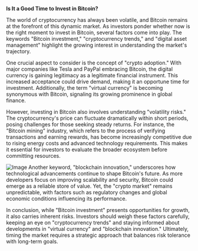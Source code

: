 **Is It a Good Time to Invest in Bitcoin?**

The world of cryptocurrency has always been volatile, and Bitcoin remains at the forefront of this dynamic market. As investors ponder whether now is the right moment to invest in Bitcoin, several factors come into play. The keywords "Bitcoin investment," "cryptocurrency trends," and "digital asset management" highlight the growing interest in understanding the market's trajectory.

One crucial aspect to consider is the concept of "crypto adoption." With major companies like Tesla and PayPal embracing Bitcoin, the digital currency is gaining legitimacy as a legitimate financial instrument. This increased acceptance could drive demand, making it an opportune time for investment. Additionally, the term "virtual currency" is becoming synonymous with Bitcoin, signaling its growing prominence in global finance.

However, investing in Bitcoin also involves understanding "volatility risks." The cryptocurrency's price can fluctuate dramatically within short periods, posing challenges for those seeking steady returns. For instance, the "Bitcoin mining" industry, which refers to the process of verifying transactions and earning rewards, has become increasingly competitive due to rising energy costs and advanced technology requirements. This makes it essential for investors to evaluate the broader ecosystem before committing resources.


![Image](https://github.com/user-attachments/assets/31692037-0104-4703-abd1-696b6a7dd41b)
Another keyword, "blockchain innovation," underscores how technological advancements continue to shape Bitcoin's future. As more developers focus on improving scalability and security, Bitcoin could emerge as a reliable store of value. Yet, the "crypto market" remains unpredictable, with factors such as regulatory changes and global economic conditions influencing its performance.

In conclusion, while "Bitcoin investment" presents opportunities for growth, it also carries inherent risks. Investors should weigh these factors carefully, keeping an eye on "cryptocurrency trends" and staying informed about developments in "virtual currency" and "blockchain innovation." Ultimately, timing the market requires a strategic approach that balances risk tolerance with long-term goals.
